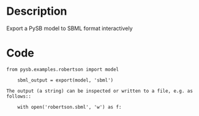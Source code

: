 # Description
Export a PySB model to SBML format interactively

# Code
```
from pysb.examples.robertson import model

    sbml_output = export(model, 'sbml')

The output (a string) can be inspected or written to a file, e.g. as follows::

    with open('robertson.sbml', 'w') as f:

```
